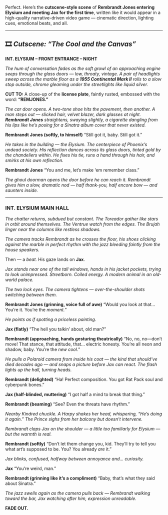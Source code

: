 Perfect. Here’s the **cutscene-style scene** of **Rembrandt Jones entering Elysium and meeting Jax for the first time**, written like it would appear in a high-quality narrative-driven video game — cinematic direction, lighting cues, emotional beats, and all.

---

## 🎞️ *Cutscene: “The Cool and the Canvas”*

**INT. ELYSIUM – FRONT ENTRANCE – NIGHT**

*The hum of conversation fades as the soft growl of an approaching engine seeps through the glass doors — low, throaty, vintage. A pair of headlights sweep across the marble floor as a **1955 Continental Mark II** rolls to a slow stop outside, chrome gleaming under the streetlights like liquid silver.*

**CUT TO:**
A close-up of the **license plate**, faintly rusted, embossed with the word:
**“REMJONES.”**

*The car door opens. A two-tone shoe hits the pavement, then another. A man steps out — slicked hair, velvet blazer, dark glasses at night. **Rembrandt Jones** straightens, swaying slightly, a cigarette dangling from his lips like he’s posing for a Sinatra album cover that never existed.*

**Rembrandt Jones (softly, to himself)**
“Still got it, baby. Still got it.”

*He takes in the building — the Elysium. The centerpiece of Phoenix’s undead society. His reflection dances across its glass doors, tinted gold by the chandeliers within. He fixes his tie, runs a hand through his hair, and smirks at his own reflection.*

**Rembrandt Jones**
“You and me, let’s make ‘em remember class.”

*The ghoul doorman opens the door before he can reach it. Rembrandt gives him a slow, dramatic nod — half thank-you, half encore bow — and saunters inside.*

---

### **INT. ELYSIUM MAIN HALL**

*The chatter returns, subdued but constant. The Toreador gather like stars in orbit around themselves. The Ventrue watch from the edges. The Brujah linger near the columns like restless shadows.*

*The camera tracks Rembrandt as he crosses the floor, his shoes clicking against the marble in perfect rhythm with the jazz bleeding faintly from the house speakers.*

Then — a *beat.* His gaze lands on **Jax**.

*Jax stands near one of the tall windows, hands in his jacket pockets, trying to look unimpressed. Streetborn. Coiled energy. A modern animal in an old-world palace.*

*The two lock eyes. The camera tightens — over-the-shoulder shots switching between them.*

**Rembrandt Jones (grinning, voice full of awe)**
“Would you look at that... You’re it. You’re the *moment.*”

*He points as if spotting a priceless painting.*

**Jax (flatly)**
“The hell you talkin’ about, old man?”

**Rembrandt (approaching, hands gesturing theatrically)**
“No, no, no—don’t move! That stance, that attitude, that... electric honesty. You’re all neon and shadow, baby. You’re the *new cool.*”

*He pulls a Polaroid camera from inside his coat — the kind that should’ve died decades ago — and snaps a picture before Jax can react. The flash lights up the hall, turning heads.*

**Rembrandt (delighted)**
“Ha! Perfect composition. You got Rat Pack soul and cyberpunk bones.”

**Jax (half-blinded, muttering)**
“I got half a mind to break that thing.”

**Rembrandt (beaming)**
“See? Even the threats have rhythm.”

*Nearby Kindred chuckle. A Harpy shakes her head, whispering, “He’s doing it again.” The Prince sighs from her balcony but doesn’t intervene.*

*Rembrandt claps Jax on the shoulder — a little too familiarly for Elysium — but the warmth is real.*

**Rembrandt (softly)**
“Don’t let them change you, kid. They’ll try to tell you what art’s supposed to be. You? You already *are* it.”

*Jax blinks, confused, halfway between annoyance and... curiosity.*

**Jax**
“You’re weird, man.”

**Rembrandt (grinning like it’s a compliment)**
“Baby, that’s what they said about Sinatra.”

*The jazz swells again as the camera pulls back — Rembrandt walking toward the bar, Jax watching after him, expression unreadable.*

**FADE OUT.**
